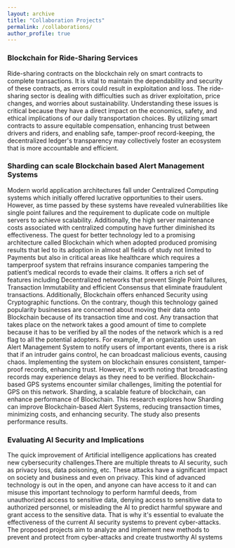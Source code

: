 ```yaml
---
layout: archive
title: "Collaboration Projects"
permalink: /collaborations/
author_profile: true
---
```


### Blockchain for Ride-Sharing Services
Ride-sharing contracts on the blockchain rely on smart contracts to complete transactions. It is vital to maintain the dependability and security of these contracts, as errors could result in exploitation and loss. The ride-sharing sector is dealing with difficulties such as driver exploitation, price changes, and worries about sustainability. Understanding these issues is critical because they have a direct impact on the economics, safety, and ethical implications of our daily transportation choices. By utilizing smart contracts to assure equitable compensation, enhancing trust between drivers and riders, and enabling safe, tamper-proof record-keeping, the decentralized ledger's transparency may collectively foster an ecosystem that is more accountable and efficient.
  
### Sharding can scale Blockchain based Alert Management Systems
Modern world application architectures fall under Centralized Computing systems which initially offered lucrative opportunities to their users. However, as time passed by these systems have revealed vulnerabilities like single point failures and the requirement to duplicate code on multiple servers to achieve scalability. Additionally, the high server maintenance costs associated with centralized computing have further diminished its effectiveness. The quest for better technology led to a promising architecture called Blockchain which when adopted produced promising results that led to its adoption in almost all fields of study not limited to Payments but also in critical areas like healthcare which requires a tamperproof system that refrains insurance companies tampering the patient’s medical records to evade their claims. It offers a rich set of features including Decentralized networks that prevent Single Point failures, Transaction Immutability and efficient Consensus that eliminate fraudulent transactions. Additionally, Blockchain offers enhanced Security using Cryptographic functions. On the contrary, though this technology gained popularity businesses are concerned about moving their data onto Blockchain because of its transaction time and cost. Any transaction that takes place on the network takes a good amount of time to complete because it has to be verified by all the nodes of the network which is a red flag to all the potential adopters. For example, if an organization uses an Alert Management System to notify users of important events, there is a risk that if an intruder gains control, he can broadcast malicious events, causing chaos. Implementing the system on blockchain ensures consistent, tamper-proof records, enhancing trust. However, it's worth noting that broadcasting records may experience delays as they need to be verified. Blockchain-based GPS systems encounter similar challenges, limiting the potential for GPS on this network. Sharding, a scalable feature of blockchain, can enhance performance of Blockchain. This research explores how Sharding can improve Blockchain-based Alert Systems, reducing transaction times, minimizing costs, and enhancing security. The study also presents performance results. 

### Evaluating AI Security and Implications
The quick improvement of Artificial intelligence applications has created new cybersecurity challenges.There are multiple threats to AI security, such as privacy loss, data poisoning, etc. These attacks have a significant impact on society and business and even on privacy. This kind of advanced technology is out in the open, and anyone can have access to it and can misuse this important technology to perform harmful deeds, from unauthorized access to sensitive data, denying access to sensitive data to authorized personnel, or misleading the AI to predict harmful spyware and grant access to the sensitive data. That is why it's essential to evaluate the effectiveness of the current AI security systems to prevent cyber-attacks. The proposed projects aim to analyze and implement new methods to prevent and protect from cyber-attacks and create trustworthy AI systems
  



